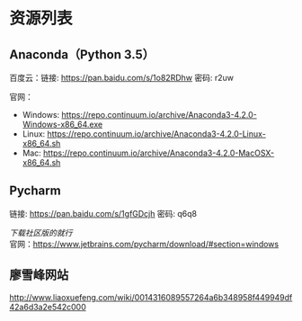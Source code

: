 # 资源列表

## Anaconda（Python 3.5）

百度云：链接: <https://pan.baidu.com/s/1o82RDhw> 密码: r2uw

官网：

- Windows: <https://repo.continuum.io/archive/Anaconda3-4.2.0-Windows-x86_64.exe>
- Linux: <https://repo.continuum.io/archive/Anaconda3-4.2.0-Linux-x86_64.sh>
- Mac: <https://repo.continuum.io/archive/Anaconda3-4.2.0-MacOSX-x86_64.sh>

## Pycharm

链接: <https://pan.baidu.com/s/1gfGDcjh> 密码: q6q8

*下载社区版的就行*  
官网：<https://www.jetbrains.com/pycharm/download/#section=windows>

## 廖雪峰网站

<http://www.liaoxuefeng.com/wiki/0014316089557264a6b348958f449949df42a6d3a2e542c000>
